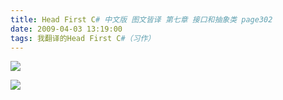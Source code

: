 ```yaml
---
title: Head First C# 中文版 图文皆译 第七章 接口和抽象类 page302
date: 2009-04-03 13:19:00
tags: 我翻译的Head First C#（习作）
---
```

![](https://p-blog.csdn.net/images/p_blog_csdn_net/cuipengfei1/EntryImages/20090403/2009-04-03_12-59-34.jpg)

![](https://p-blog.csdn.net/images/p_blog_csdn_net/cuipengfei1/EntryImages/20090403/2009-04-03_13-11-57.jpg)



